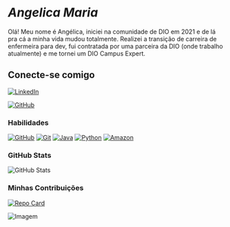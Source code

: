# *Angelica Maria* 

Olá! Meu nome é Angélica, iniciei na comunidade de DIO em 2021 e de lá pra cá a minha vida mudou totalmente. Realizei a transição de carreira de enfermeira para dev, fui contratada por uma parceira da DIO (onde trabalho atualmente) e me tornei um DIO Campus Expert. 

## Conecte-se comigo
[![LinkedIn](https://img.shields.io/badge/LinkedIn-D19275?style=for-the-badge&logo=linkedin&logoColor=0E76A8)](https://www.linkedin.com/in/angelica-m-pereira/)

[![GitHub](https://img.shields.io/badge/GitHub-ccffff?style=for-the-badge&logo=github&logoColor=000000)](https://www.github.com/angelicamp/)

### Habilidades
[![GitHub](https://img.shields.io/badge/GitHub-ccffff?style=for-the-badge&logo=github&logoColor=000000)](https://docs.github.com)
[![Git](https://img.shields.io/badge/Git-ccffff?style=for-the-badge&logo=git&logoColor=ff6600)](https://git-scm.com/doc/)
[![Java](https://img.shields.io/badge/OpenJDK-ED8B00?style=for-the-badge&logo=openjdk&logoColor=white)](https://git-scm.com/doc/)
[![Python](https://img.shields.io/badge/Python-FFD43B?style=for-the-badge&logo=python&logoColor=blue)](https://git-scm.com/doc/)
[![Amazon](https://img.shields.io/badge/Amazon_AWS-FF9900?style=for-the-badge&logo=amazonaws&logoColor=white)](https://git-scm.com/doc/)



### GitHub Stats
![GitHub Stats](https://github-readme-stats.vercel.app/api?username=angelicamp&theme=transparent&bg_color=F5DEB3&border_color=F5DEB3&show_icons=true&icon_color=FF4500&title_color=CD853F&text_color=CD853F&hide_title=true)

### Minhas Contribuições
[![Repo Card](https://github-readme-stats.vercel.app/api/pin/?username=angelicamp&repo=dio-lab-open-source&bg_color=F5DEB3&border_color=F5DEB3&show_icons=true&icon_color=A0522D&title_color=A0522D&text_color=CD853F)](https://github.com/angelicamp/dio-lab-open-source)

![Imagem](https://tenor.com/pt-BR/view/eevee-gif-19817925.gif)